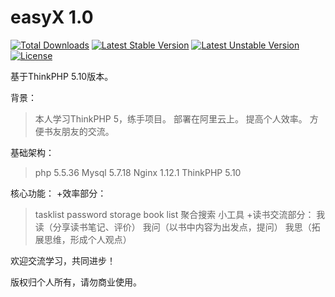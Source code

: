 easyX 1.0
===============

[![Total Downloads](https://poser.pugx.org/topthink/think/downloads)](https://packagist.org/packages/topthink/think)
[![Latest Stable Version](https://poser.pugx.org/topthink/think/v/stable)](https://packagist.org/packages/topthink/think)
[![Latest Unstable Version](https://poser.pugx.org/topthink/think/v/unstable)](https://packagist.org/packages/topthink/think)
[![License](https://poser.pugx.org/topthink/think/license)](https://packagist.org/packages/topthink/think)

基于ThinkPHP 5.10版本。

背景：
>本人学习ThinkPHP 5，练手项目。
>部署在阿里云上。
>提高个人效率。
>方便书友朋友的交流。

基础架构：
>php 5.5.36
>Mysql 5.7.18
>Nginx 1.12.1
>ThinkPHP 5.10

核心功能：
+效率部分：
>tasklist
>password storage
>book list
>聚合搜索
>小工具
+读书交流部分：
>我读（分享读书笔记、评价）
>我问（以书中内容为出发点，提问）
>我思（拓展思维，形成个人观点）

欢迎交流学习，共同进步！

版权归个人所有，请勿商业使用。